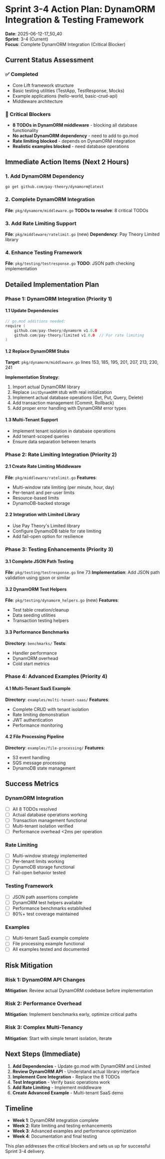 # Sprint 3-4 Action Plan: DynamORM Integration & Testing Framework

**Date**: 2025-06-12-17_50_40  
**Sprint**: 3-4 (Current)  
**Focus**: Complete DynamORM Integration (Critical Blocker)

## Current Status Assessment

### ✅ Completed
- Core Lift framework structure
- Basic testing utilities (TestApp, TestResponse, Mocks)
- Example applications (hello-world, basic-crud-api)
- Middleware architecture

### 🔴 Critical Blockers
- **8 TODOs in DynamORM middleware** - blocking all database functionality
- **No actual DynamORM dependency** - need to add to go.mod
- **Rate limiting blocked** - depends on DynamORM integration
- **Realistic examples blocked** - need database operations

## Immediate Action Items (Next 2 Hours)

### 1. Add DynamORM Dependency
```bash
go get github.com/pay-theory/dynamorm@latest
```

### 2. Complete DynamORM Integration
**File**: `pkg/dynamorm/middleware.go`
**TODOs to resolve**: 8 critical TODOs

### 3. Add Rate Limiting Support
**File**: `pkg/middleware/ratelimit.go` (new)
**Dependency**: Pay Theory Limited library

### 4. Enhance Testing Framework
**File**: `pkg/testing/testresponse.go`
**TODO**: JSON path checking implementation

## Detailed Implementation Plan

### Phase 1: DynamORM Integration (Priority 1)

#### 1.1 Update Dependencies
```go
// go.mod additions needed:
require (
    github.com/pay-theory/dynamorm v1.0.0
    github.com/pay-theory/limited v1.0.0  // For rate limiting
)
```

#### 1.2 Replace DynamORM Stubs
**Target**: `pkg/dynamorm/middleware.go` lines 153, 185, 195, 201, 207, 213, 230, 241

**Implementation Strategy**:
1. Import actual DynamORM library
2. Replace `initDynamORM` stub with real initialization
3. Implement actual database operations (Get, Put, Query, Delete)
4. Add transaction management (Commit, Rollback)
5. Add proper error handling with DynamORM error types

#### 1.3 Multi-Tenant Support
- Implement tenant isolation in database operations
- Add tenant-scoped queries
- Ensure data separation between tenants

### Phase 2: Rate Limiting Integration (Priority 2)

#### 2.1 Create Rate Limiting Middleware
**File**: `pkg/middleware/ratelimit.go`
**Features**:
- Multi-window rate limiting (per minute, hour, day)
- Per-tenant and per-user limits
- Resource-based limits
- DynamoDB-backed storage

#### 2.2 Integration with Limited Library
- Use Pay Theory's Limited library
- Configure DynamoDB table for rate limiting
- Add fail-open option for resilience

### Phase 3: Testing Enhancements (Priority 3)

#### 3.1 Complete JSON Path Testing
**File**: `pkg/testing/testresponse.go` line 73
**Implementation**: Add JSON path validation using gjson or similar

#### 3.2 DynamORM Test Helpers
**File**: `pkg/testing/dynamorm_helpers.go` (new)
**Features**:
- Test table creation/cleanup
- Data seeding utilities
- Transaction testing helpers

#### 3.3 Performance Benchmarks
**Directory**: `benchmarks/`
**Tests**:
- Handler performance
- DynamORM overhead
- Cold start metrics

### Phase 4: Advanced Examples (Priority 4)

#### 4.1 Multi-Tenant SaaS Example
**Directory**: `examples/multi-tenant-saas/`
**Features**:
- Complete CRUD with tenant isolation
- Rate limiting demonstration
- JWT authentication
- Performance monitoring

#### 4.2 File Processing Pipeline
**Directory**: `examples/file-processing/`
**Features**:
- S3 event handling
- SQS message processing
- DynamoDB state management

## Success Metrics

### DynamORM Integration
- [ ] All 8 TODOs resolved
- [ ] Actual database operations working
- [ ] Transaction management functional
- [ ] Multi-tenant isolation verified
- [ ] Performance overhead <2ms per operation

### Rate Limiting
- [ ] Multi-window strategy implemented
- [ ] Per-tenant limits working
- [ ] DynamoDB storage functional
- [ ] Fail-open behavior tested

### Testing Framework
- [ ] JSON path assertions complete
- [ ] DynamORM test helpers available
- [ ] Performance benchmarks established
- [ ] 80%+ test coverage maintained

### Examples
- [ ] Multi-tenant SaaS example complete
- [ ] File processing example functional
- [ ] All examples tested and documented

## Risk Mitigation

### Risk 1: DynamORM API Changes
**Mitigation**: Review actual DynamORM codebase before implementation

### Risk 2: Performance Overhead
**Mitigation**: Implement benchmarks early, optimize critical paths

### Risk 3: Complex Multi-Tenancy
**Mitigation**: Start with simple tenant isolation, iterate

## Next Steps (Immediate)

1. **Add Dependencies** - Update go.mod with DynamORM and Limited
2. **Review DynamORM API** - Understand actual library interface
3. **Implement Core Integration** - Replace the 8 TODOs
4. **Test Integration** - Verify basic operations work
5. **Add Rate Limiting** - Implement middleware
6. **Create Advanced Example** - Multi-tenant SaaS demo

## Timeline

- **Week 1**: DynamORM integration complete
- **Week 2**: Rate limiting and testing enhancements
- **Week 3**: Advanced examples and performance optimization
- **Week 4**: Documentation and final testing

This plan addresses the critical blockers and sets us up for successful Sprint 3-4 delivery. 